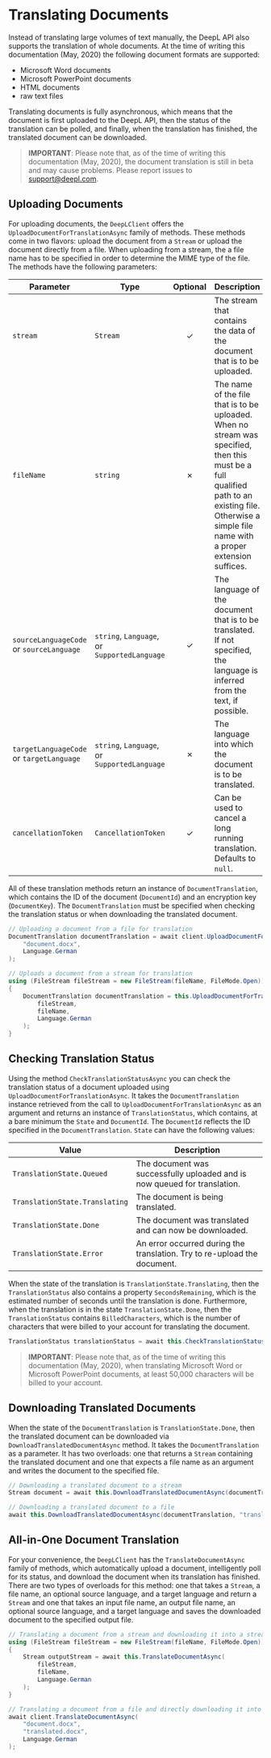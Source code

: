 # Translating Documents

Instead of translating large volumes of text manually, the DeepL API also supports the translation of whole documents. At the time of writing this documentation (May, 2020) the following document formats are supported:

- Microsoft Word documents
- Microsoft PowerPoint documents
- HTML documents
- raw text files

Translating documents is fully asynchronous, which means that the document is first uploaded to the DeepL API, then the status of the translation can be polled, and finally, when the translation has finished, the translated document can be downloaded.

> **IMPORTANT**: Please note that, as of the time of writing this documentation (May, 2020), the document translation is still in beta and may cause problems. Please report issues to support@deepl.com.

## Uploading Documents

For uploading documents, the `DeepLClient` offers the `UploadDocumentForTranslationAsync` family of methods. These methods come in two flavors: upload the document from a `Stream` or upload the document directly from a file. When uploading from a stream, the a file name has to be specified in order to determine the MIME type of the file. The methods have the following parameters:

| Parameter | Type | Optional | Description |
|-----------|------|:--------:|-------------|
| `stream` | `Stream` | ✓ | The stream that contains the data of the document that is to be uploaded. |
| `fileName` | `string` | ✗ | The name of the file that is to be uploaded. When no stream was specified, then this must be a full qualified path to an existing file. Otherwise a simple file name with a proper extension suffices. |
| `sourceLanguageCode` or `sourceLanguage` | `string`, `Language`, or `SupportedLanguage` | ✓ | The language of the document that is to be translated. If not specified, the language is inferred from the text, if possible. |
| `targetLanguageCode` or `targetLanguage` | `string`, `Language`, or `SupportedLanguage` | ✗ | The language into which the document is to be translated. |
| `cancellationToken` | `CancellationToken` | ✓ | Can be used to cancel a long running translation. Defaults to `null`. |

All of these translation methods return an instance of `DocumentTranslation`, which contains the ID of the document (`DocumentId`) and an encryption key (`DocumentKey`). The `DocumentTranslation` must be specified when checking the translation status or when downloading the translated document.

```csharp
// Uploading a document from a file for translation
DocumentTranslation documentTranslation = await client.UploadDocumentForTranslationAsync(
    "document.docx",
    Language.German
);

// Uploads a document from a stream for translation
using (FileStream fileStream = new FileStream(fileName, FileMode.Open))
{
    DocumentTranslation documentTranslation = this.UploadDocumentForTranslationAsync(
        fileStream,
        fileName,
        Language.German
    );
}
```

## Checking Translation Status

Using the method `CheckTranslationStatusAsync` you can check the translation status of a document uploaded using `UploadDocumentForTranslationAsync`. It takes the `DocumentTranslation` instance retrieved from the call to `UploadDocumentForTranslationAsync` as an argument and returns an instance of `TranslationStatus`, which contains, at a bare minimum the `State` and `DocumentId`. The `DocumentId` reflects the ID specified in the `DocumentTranslation`. `State` can have the following values:

| Value | Description |
|-------|-------------|
| `TranslationState.Queued` | The document was successfully uploaded and is now queued for translation. |
| `TranslationState.Translating` | The document is being translated. |
| `TranslationState.Done` | The document was translated and can now be downloaded. |
| `TranslationState.Error` | An error occurred during the translation. Try to re-upload the document. |

When the state of the translation is `TranslationState.Translating`, then the `TranslationStatus` also contains a property `SecondsRemaining`, which is the estimated number of seconds until the translation is done. Furthermore, when the translation is in the state `TranslationState.Done`, then the `TranslationStatus` contains `BilledCharacters`, which is the number of characters that were billed to your account for translating the document.

```csharp
TranslationStatus translationStatus = await this.CheckTranslationStatusAsync(documentTranslation);
```

> **IMPORTANT**: Please note that, as of the time of writing this documentation (May, 2020), when translating Microsoft Word or Microsoft PowerPoint documents, at least 50,000 characters will be billed to your account.

## Downloading Translated Documents

When the state of the `DocumentTranslation` is `TranslationState.Done`, then the translated document can be downloaded via `DownloadTranslatedDocumentAsync` method. It takes the `DocumentTranslation` as a parameter. It has two overloads: one that returns a `Stream` containing the translated document and one that expects a file name as an argument and writes the document to the specified file.

```csharp
// Downloading a translated document to a stream
Stream document = await this.DownloadTranslatedDocumentAsync(documentTranslation);

// Downloading a translated document to a file
await this.DownloadTranslatedDocumentAsync(documentTranslation, "translated.docx");
```

## All-in-One Document Translation

For your convenience, the `DeepLClient` has the `TranslateDocumentAsync` family of methods, which automatically upload a document, intelligently poll for its status, and download the document when its translation has finished. There are two types of overloads for this method: one that takes a `Stream`, a file name, an optional source language, and a target language and return a `Stream` and one that takes an input file name, an output file name, an optional source language, and a target language and saves the downloaded document to the specified output file.

```csharp
// Translating a document from a stream and downloading it into a stream
using (FileStream fileStream = new FileStream(fileName, FileMode.Open))
{
    Stream outputStream = await this.TranslateDocumentAsync(
        fileStream,
        fileName,
        Language.German
    );
}

// Translating a document from a file and directly downloading it into another file
await client.TranslateDocumentAsync(
    "document.docx",
    "translated.docx",
    Language.German
);
```

